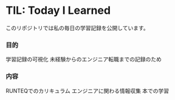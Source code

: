 # TIL: Today I Learned
このリポジトリでは私の毎日の学習記録を公開しています。
### 目的
学習記録の可視化
未経験からのエンジニア転職までの記録のため
### 内容
RUNTEQでのカリキュラム
エンジニアに関わる情報収集
本での学習
